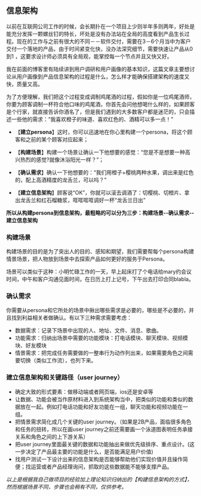 ## 信息架构

以前在互联网公司工作的时候，会长期扑在一个项目上少则半年多则两年，好处是能充分发挥一颗螺丝钉的特长，坏处是没有办法站在全局的高度看到产品生长过程。现在的工作与之前有很大的不同－－软件交付，需要在3－6个月当中为客户交付一个落地的产品，由于时间紧变化快，没办法深究细节，需要快速让产品从0到1 ，这要求设计师必须具有全局观，能掌控每一个节点并且又快又好。

我在前面的博客里有陆续讲到用户调研和用户画像的基本知识，这篇文章主要想讨论从用户画像到产品信息架构的过程是什么，怎么样才能确保搭建架构的速度又快，质量又高。

为了方便理解，我们把这个过程变成调制鸡尾酒的过程，假如你是一位鸡尾酒师，你要为顾客调制一杯符合他口味的鸡尾酒，你首先会问他想喝什么样的，如果顾客是个行家，就直接告诉你酒名了，但是我们遇到的大多数客户都是迷茫的，只会描述一些他的需求：“我喜欢橙子的味道、喜欢红色的、酒精可以多一点！”

- 【**建立persona**】这时，你可以迅速地在你心里构建一个persona，将这个顾客和之前的某个顾客对应起来；

- 【**构建场景**】构建一个场景让确认一下他想要的感觉：“您是不是想要一种高兴热烈的感觉?就像沐浴阳光一样？”；

- 【**确认需求**】确认一下他想要的：“我们用橙子+樱桃两种水果，调出来是红色的，配上高酒精度的龙舌兰，可以吗？”

- 【**建立信息架构**】顾客说“OK”，你就可以滚去调酒了：切樱桃、切橙片、拿出龙舌兰和红石榴糖浆，哐哐哐哐调好一杯“龙舌兰日出”

**所以从构建persona到信息架构，最粗略的可以分为三步：构建场景--确认需求--建立信息架构**

### 构建场景

构建场景的目的是为了突出人的目的、感知和期望，我们需要帮每个persona构建情景场景，把人物放到场景中去探索产品如何更好的服务于Persona。

场景可以类似于这种：小明忙碌工作的一天，早上起床打了个电话给mary约会议时间，中午和客户沟通见面时间，在日历上打上记号，下午出去打印合同blabla。

### 确认需求

你需要从persona和它所处的场景中揪出哪些需求是必要的，哪些是不必要的，并且找到利益相关者做确认。有以下三种需求需要考虑：

- 数据需求：记录下场景中出现的人、地址、文件、消息、歌曲。
- 功能需求：归纳出场景中需要的功能模块：打电话模块、聊天模块、视频模块、好友模块
- 情景需求：把完成任务需要做的一整串行为动作列出来，如果需要角色之间需要切换（类似工作流），也列下来。

### 建立信息架构和关键路径（user journey）

- 确定大致的形式要素：做移动端或者网页端，ios还是安卓等
- 让数据、功能会被当作原材料进入到系统架构当中，把类似的功能和类似的数据放在一起。例如打电话功能和好友功能在一组，聊天功能和视频功能在一组。
- 把情景需求简化成几个关键的user journey。（如果是2B产品，面临很多角色和任务的扭转，所以在画user journey之前还需要画一个泳道图表明任务承接关系和角色之间的上下游关系）
- 把user journey里面最关键的数据和功能抽出来做优先级排序、重点设计。(这一步决定了产品最主要的功能是什么，是否能满足用户价值)
- 找用户测试一下设计出来的信息架构是否能够帮助他们实现价值并且操作简便；找运营或者产品经理询问，抓取的这些数据能不能够支撑产品。

*以上是根据我自己做项目的经验加上理论知识归纳出的【构建信息架构的方式】，然而根据场景不同，步骤也会稍有不同，仅供参考。*




